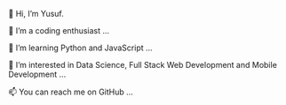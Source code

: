 👋 Hi, I’m Yusuf.

👀 I’m a coding enthusiast ...

🌱 I’m learning Python and JavaScript ...

💞️ I’m interested in Data Science, Full Stack Web Development and Mobile Development ...

📫 You can reach me on GitHub ...

<!---
khan-yuusuf/khan-yuusuf is a ✨ special ✨ repository because its `README.md` (this file) appears on your GitHub profile.
You can click the Preview link to take a look at your changes.
--->
